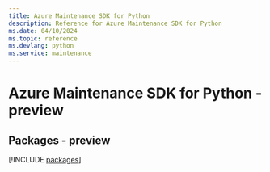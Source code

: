 ```yaml
---
title: Azure Maintenance SDK for Python
description: Reference for Azure Maintenance SDK for Python
ms.date: 04/10/2024
ms.topic: reference
ms.devlang: python
ms.service: maintenance
---
```

# Azure Maintenance SDK for Python - preview
## Packages - preview
[!INCLUDE [packages](maintenance-index.md)]
